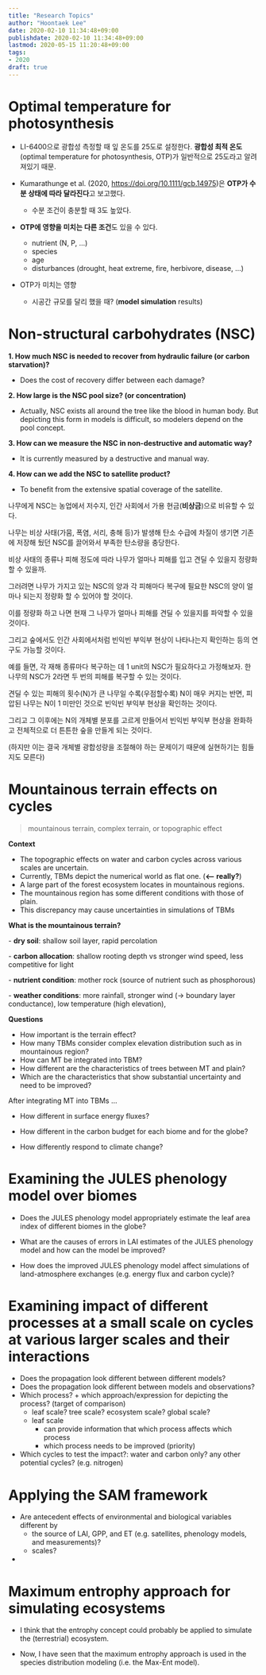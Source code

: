 ```yaml
---
title: "Research Topics"
author: "Hoontaek Lee"
date: 2020-02-10 11:34:48+09:00
publishdate: 2020-02-10 11:34:48+09:00
lastmod: 2020-05-15 11:20:48+09:00
tags:
- 2020
draft: true
---
```


# Optimal temperature for photosynthesis

- LI-6400으로 광합성 측정할 때 잎 온도를 25도로 설정한다. **광합성 최적 온도**(optimal temperature for photosynthesis, OTP)가 일반적으로 25도라고 알려져있기 때문.
- Kumarathunge et al. (2020, https://doi.org/10.1111/gcb.14975)은 **OTP가 수분 상태에 따라 달라진다**고 보고했다.
  
  - 수분 조건이 충분할 때 3도 높았다.
- **OTP에 영향을 미치는 다른 조건**도 있을 수 있다.
  - nutrient (N, P, ...)
  - species
  - age
  - disturbances (drought, heat extreme, fire, herbivore, disease, ...)
- OTP가 미치는 영향
  
  - 시공간 규모를 달리 했을 때? (**model simulation** results)
  
    

# Non-structural carbohydrates (NSC)

**1. How much NSC is needed to recover from hydraulic failure (or carbon starvation)?**

- Does the cost of recovery differ between each damage?

**2. How large is the NSC pool size? (or concentration)**

- Actually, NSC exists all around the tree like the blood in human body. But depicting this form in models is difficult, so modelers depend on the pool concept.

**3. How can we measure the NSC in non-destructive and automatic way?**

- It is currently measured by a destructive and manual way.

**4. How can we add the NSC to satellite product?**

- To benefit from the extensive spatial coverage of the satellite.



나무에게 NSC는 농업에서 저수지, 인간 사회에서 가용 현금(**비상금**)으로 비유할 수 있다.

나무는 비상 사태(가뭄, 폭염, 서리, 충해 등)가 발생해 탄소 수급에 차질이 생기면 기존에 저장해 뒀던 NSC를 끌어와서 부족한 탄소량을 충당한다.

비상 사태의 종류나 피해 정도에 따라 나무가 얼마나 피해를 입고 견딜 수 있을지 정량화 할 수 있을까.

그러려면 나무가 가지고 있는 NSC의 양과 각 피해마다 복구에 필요한 NSC의 양이 얼마나 되는지 정량화 할 수 있어야 할 것이다.

이를 정량화 하고 나면 현재 그 나무가 얼마나 피해를 견딜 수 있을지를 파악할 수 있을 것이다.

그리고 숲에서도 인간 사회에서처럼 빈익빈 부익부 현상이 나타나는지 확인하는 등의 연구도 가능할 것이다.

예를 들면, 각 재해 종류마다 복구하는 데 1 unit의 NSC가 필요하다고 가정해보자. 한 나무의 NSC가 2라면 두 번의 피해를 복구할 수 있는 것이다.

견딜 수 있는 피해의 횟수(N)가 큰 나무일 수록(우점할수록) N이 매우 커지는 반면, 피압된 나무는 N이 1 미만인 것으로 빈익빈 부익부 현상을 확인하는 것이다.

그리고 그 이후에는 N의 개체별 분포를 고르게 만들어서 빈익빈 부익부 현상을 완화하고 전체적으로 더 튼튼한 숲을 만들게 되는 것이다.

(하지만 이는 결국 개체별 광합성량을 조절해야 하는 문제이기 때문에 실현하기는 힘들지도 모른다)



# Mountainous terrain effects on cycles

> mountainous terrain, complex terrain, or topographic effect



**Context**

- The topographic effects on water and carbon cycles across various scales are uncertain.
- Currently, TBMs depict the numerical world as flat one. (**<-- really?**)
- A large part of the forest ecosystem locates in mountainous regions.
- The mountainous region has some different conditions with those of plain.
- This discrepancy may cause uncertainties in simulations of TBMs

**What is the mountainous terrain?**

\- **dry soil**: shallow soil layer, rapid percolation

\- **carbon allocation**: shallow rooting depth vs stronger wind speed, less competitive for light

\- **nutrient condition**: mother rock (source of nutrient such as phosphorous)

\- **weather conditions**: more rainfall, stronger wind (-> boundary layer conductance), low temperature (high elevation),

**Questions**

- How important is the terrain effect?
- How many TBMs consider complex elevation distribution such as in mountainous region?
- How can MT be integrated into TBM?
- How different are the characteristics of trees between MT and plain?
- Which are the characteristics that show substantial uncertainty and need to be improved?

After integrating MT into TBMs ...

- How different in surface energy fluxes?

- How different in the carbon budget for each biome and for the globe?

- How differently respond to climate change?

  

# Examining the JULES phenology model over biomes

- Does the JULES phenology model appropriately estimate the leaf area index of different biomes in the globe?

- What are the causes of errors in LAI estimates of the JULES phenology model and how can the model be improved?

- How does the improved JULES phenology model affect simulations of land-atmosphere exchanges (e.g. energy flux and carbon cycle)?



# Examining impact of different processes at a small scale on cycles at various larger scales and their interactions

- Does the propagation look different between different models?
- Does the propagation look different between models and observations?
- Which process? + which approach/expression for depicting the process? (target of comparison)
  - leaf scale? tree scale? ecosystem scale? global scale?
  - leaf scale
    - can provide information that which process affects which process
    - which process needs to be improved (priority)
- Which cycles to test the impact?: water and carbon only? any other potential cycles? (e.g. nitrogen)



# Applying the SAM framework

- Are antecedent effects of environmental and biological variables different by 
  - the source of LAI, GPP, and ET (e.g. satellites, phenology models, and  measurements)?
  - scales?
- 



# Maximum entrophy approach for simulating ecosystems



- I think that the entrophy concept could probably be applied to simulate the (terrestrial) ecosystem.

- Now, I have seen that the maximum entrophy approach is used in the species distribution modeling (i.e. the Max-Ent model).